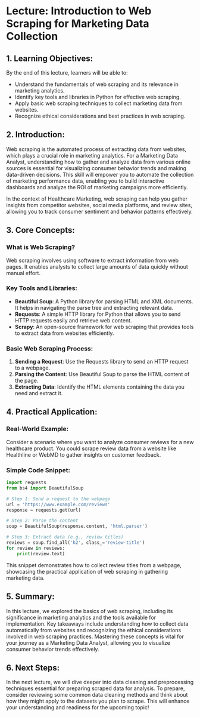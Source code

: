 # Lecture: Introduction to Web Scraping for Marketing Data Collection

## 1. Learning Objectives:
By the end of this lecture, learners will be able to:
- Understand the fundamentals of web scraping and its relevance in marketing analytics.
- Identify key tools and libraries in Python for effective web scraping.
- Apply basic web scraping techniques to collect marketing data from websites.
- Recognize ethical considerations and best practices in web scraping.

## 2. Introduction:
Web scraping is the automated process of extracting data from websites, which plays a crucial role in marketing analytics. For a Marketing Data Analyst, understanding how to gather and analyze data from various online sources is essential for visualizing consumer behavior trends and making data-driven decisions. This skill will empower you to automate the collection of marketing performance data, enabling you to build interactive dashboards and analyze the ROI of marketing campaigns more efficiently.

In the context of Healthcare Marketing, web scraping can help you gather insights from competitor websites, social media platforms, and review sites, allowing you to track consumer sentiment and behavior patterns effectively.

## 3. Core Concepts:
### What is Web Scraping?
Web scraping involves using software to extract information from web pages. It enables analysts to collect large amounts of data quickly without manual effort.

### Key Tools and Libraries:
- **Beautiful Soup**: A Python library for parsing HTML and XML documents. It helps in navigating the parse tree and extracting relevant data.
- **Requests**: A simple HTTP library for Python that allows you to send HTTP requests easily and retrieve web content.
- **Scrapy**: An open-source framework for web scraping that provides tools to extract data from websites efficiently.

### Basic Web Scraping Process:
1. **Sending a Request**: Use the Requests library to send an HTTP request to a webpage.
2. **Parsing the Content**: Use Beautiful Soup to parse the HTML content of the page.
3. **Extracting Data**: Identify the HTML elements containing the data you need and extract it.

## 4. Practical Application:
### Real-World Example:
Consider a scenario where you want to analyze consumer reviews for a new healthcare product. You could scrape review data from a website like Healthline or WebMD to gather insights on customer feedback.

### Simple Code Snippet:
```python
import requests
from bs4 import BeautifulSoup

# Step 1: Send a request to the webpage
url = 'https://www.example.com/reviews'
response = requests.get(url)

# Step 2: Parse the content
soup = BeautifulSoup(response.content, 'html.parser')

# Step 3: Extract data (e.g., review titles)
reviews = soup.find_all('h2', class_='review-title')
for review in reviews:
    print(review.text)
```
This snippet demonstrates how to collect review titles from a webpage, showcasing the practical application of web scraping in gathering marketing data.

## 5. Summary:
In this lecture, we explored the basics of web scraping, including its significance in marketing analytics and the tools available for implementation. Key takeaways include understanding how to collect data automatically from websites and recognizing the ethical considerations involved in web scraping practices. Mastering these concepts is vital for your journey as a Marketing Data Analyst, allowing you to visualize consumer behavior trends effectively.

## 6. Next Steps:
In the next lecture, we will dive deeper into data cleaning and preprocessing techniques essential for preparing scraped data for analysis. To prepare, consider reviewing some common data cleaning methods and think about how they might apply to the datasets you plan to scrape. This will enhance your understanding and readiness for the upcoming topic!